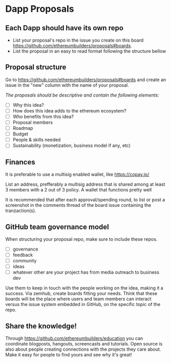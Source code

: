 Dapp Proposals
=========
## Each Dapp should have its own repo

* List your proposal's repo in the issue you create on this board https://github.com/ethereumbuilders/proposals#boards.
* List the proposal in an easy to read format following the structure bellow

## Proposal structure

Go to https://github.com/ethereumbuilders/proposals#boards and create an issue in the "new" column with the name of your proposal.

*The proposals should be descriptive and contain the following elements:*
- [ ] Why this idea?
- [ ] How does this idea adds to the ethereum ecosystem?
- [ ] Who benefits from this idea?
- [ ] Proposal members
- [ ] Roadmap
- [ ] Budget
- [ ] People & skills needed
- [ ] Sustainability (monetization, business model if any, etc)

## Finances  

It is preferable to use a multisig enabled wallet, like https://copay.io/ 

List an address, prefferably a multisig address that is shared among at least 3 members with a 2 out of 3 policy. A wallet that functions pretty well 

It is recommended that after each approval/spending round, to list or post a screenshot in the comments thread of the board issue containing the tranzaction(s). 

## GitHub team governance model

When structuring your proposal repo, make sure to include these repos. 

- [ ] governance
- [ ] feedback
- [ ] community
- [ ] ideas
- [ ] whatever other are your project has from media outreach to business dev

Use them to keep in touch with the people working on the idea, making it a success. Via zemhub, create boards fitting your needs. Think that these boards will be the place where users and team members can interact versus the issue system embedded in GitHub, on the specific topic of the repo.

## Share the knowledge!

Through https://github.com/ethereumbuilders/education you can coordinate blogposts, hangouts, screencasts and tutorials. Open source is also about people creating connections with the projects they care about. Make it easy for people to find yours and see why it's great! 
